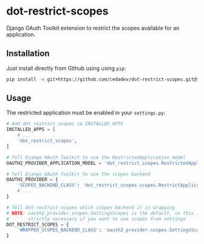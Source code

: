 # dot-restrict-scopes

Django OAuth Toolkit extension to restrict the scopes available for an application.

## Installation

Just install directly from Github using using `pip`:

```bash
pip install -e git+https://github.com/cedadev/dot-restrict-scopes.git@tag_branch_or_commit_hash#egg=dot_restrict_scopes
```

## Usage

The restricted application must be enabled in your `settings.py`:

```python
# Add dot_restrict_scopes to INSTALLED_APPS
INSTALLED_APPS = [
    # ...
    'dot_restrict_scopes',
]

# Tell Django OAuth Toolkit to use the RestrictedApplication model
OAUTH2_PROVIDER_APPLICATION_MODEL = 'dot_restrict_scopes.RestrictedApplication'

# Tell Django OAuth Toolkit to use the scopes backend
OAUTH2_PROVIDER = {
    'SCOPES_BACKEND_CLASS': 'dot_restrict_scopes.scopes.RestrictApplicationScopes',
    # ...
}

# Tell dot-restrict-scopes which scopes backend it is wrapping
# NOTE: oauth2_provider.scopes.SettingsScopes is the default, so this is not
#       strictly necessary if you want to use scopes from settings
DOT_RESTRICT_SCOPES = {
    'WRAPPED_SCOPES_BACKEND_CLASS': 'oauth2_provider.scopes.SettingsScopes',
}
```
